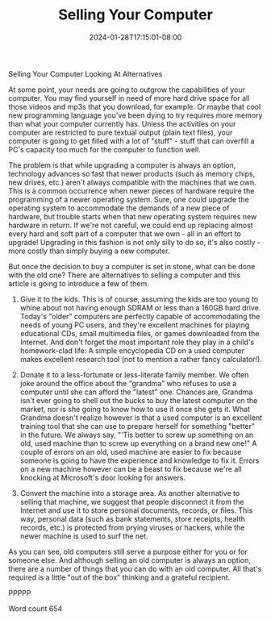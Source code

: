 ﻿---
title: "Selling Your Computer"
date: 2024-01-28T17:15:01-08:00
description: "TXT Tips for Web Success"
featured_image: "/images/TXT.jpg"
tags: ["TXT"]
---

Selling Your Computer
Looking At Alternatives

At some point, your needs are going to outgrow the capabilities of your computer. You may find yourself in need of more hard drive space for all those videos and mp3s that you download, for example. Or maybe that cool new programming language you've been dying to try requires more memory than what your computer currently has. Unless the activities on your computer are restricted to pure textual output (plain text files), your computer is going to get filled with a lot of "stuff" - stuff that can overfill a PC's capacity too much for the computer to function well.

The problem is that while upgrading a computer is always an option, technology advances so fast that newer products (such as memory chips, new drives, etc.) aren't always compatible with the machines that we own. This is a common occurrence when newer pieces of hardware require the programming of a newer operating system. Sure, one could upgrade the operating system to accommodate the demands of a new piece of hardware, but trouble starts when that new operating system requires new hardware in return. If we're not careful, we could end up replacing almost every hard and soft part of a computer that we own - all in an effort to upgrade! Upgrading in this fashion is not only silly to do so, it's also costly - more costly than simply buying a new computer. 

But once the decision to buy a computer is set in stone, what can be done with the old one? There are alternatives to selling a computer and this article is going to introduce a few of them.

1. Give it to the kids. This is of course, assuming the kids are too young to whine about not having enough SDRAM or less than a 160GB hard drive. Today's "older" computers are perfectly capable of accommodating the needs of young PC users, and they're excellent machines for playing educational CDs, small multimedia files, or games downloaded from the Internet. And don't forget the most important role they play in a child's homework-clad life: A simple encyclopedia CD on a used computer makes excellent research tool (not to mention a rather fancy calculator!). 

2. Donate it to a less-fortunate or less-literate family member. We often joke around the office about the "grandma" who refuses to use a computer until she can afford the "latest" one. Chances are, Grandma isn't ever going to shell out the bucks to buy the latest computer on the market, nor is she going to know how to use it once she gets it. What Grandma doesn't realize however is that a used computer is an excellent training tool that she can use to prepare herself for something "better" in the future. We always say, "'Tis better to screw up something on an old, used machine than to screw up everything on a brand new one!" A couple of errors on an old, used machine are easier to fix because someone is going to have the experience and knowledge to fix it. Errors on a new machine however can be a beast to fix because we're all knocking at Microsoft's door looking for answers.

3. Convert the machine into a storage area. As another alternative to selling that machine, we suggest that people disconnect it from the Internet and use it to store personal documents, records, or files. This way, personal data (such as bank statements, store receipts, health records, etc.) is protected from prying viruses or hackers, while the newer machine is used to surf the net.

As you can see, old computers still serve a purpose either for you or for someone else. And although selling an old computer is always an option, there are a number of things that you can do with an old computer. All that's required is a little "out of the box" thinking and a grateful recipient.

PPPPP

Word count 654

